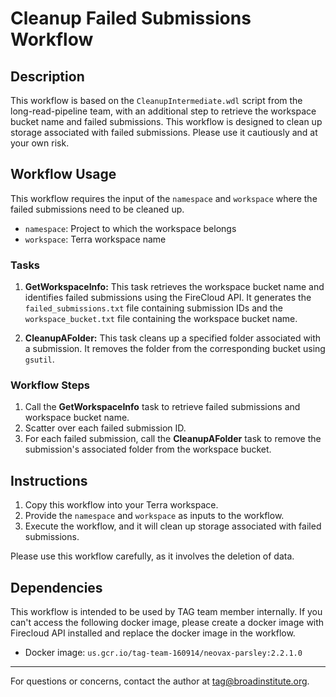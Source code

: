 # Cleanup Failed Submissions Workflow

## Description

This workflow is based on the `CleanupIntermediate.wdl` script from the long-read-pipeline team, with an additional step to retrieve the workspace bucket name and failed submissions. This workflow is designed to clean up storage associated with failed submissions. Please use it cautiously and at your own risk.

## Workflow Usage

This workflow requires the input of the `namespace` and `workspace` where the failed submissions need to be cleaned up.


- `namespace`: Project to which the workspace belongs 
- `workspace`: Terra workspace name

### Tasks

1. **GetWorkspaceInfo:** This task retrieves the workspace bucket name and identifies failed submissions using the FireCloud API. It generates the `failed_submissions.txt` file containing submission IDs and the `workspace_bucket.txt` file containing the workspace bucket name.

2. **CleanupAFolder:** This task cleans up a specified folder associated with a submission. It removes the folder from the corresponding bucket using `gsutil`.

### Workflow Steps

1. Call the **GetWorkspaceInfo** task to retrieve failed submissions and workspace bucket name.
2. Scatter over each failed submission ID.
3. For each failed submission, call the **CleanupAFolder** task to remove the submission's associated folder from the workspace bucket.

## Instructions

1. Copy this workflow into your Terra workspace.
2. Provide the `namespace` and `workspace` as inputs to the workflow.
3. Execute the workflow, and it will clean up storage associated with failed submissions.

Please use this workflow carefully, as it involves the deletion of data.

## Dependencies
This workflow is intended to be used by TAG team member internally. If you can't access the following docker image,
please create a docker image with Firecloud API installed and replace the docker image in the workflow.
- Docker image: `us.gcr.io/tag-team-160914/neovax-parsley:2.2.1.0`

---
For questions or concerns, contact the author at tag@broadinstitute.org.
